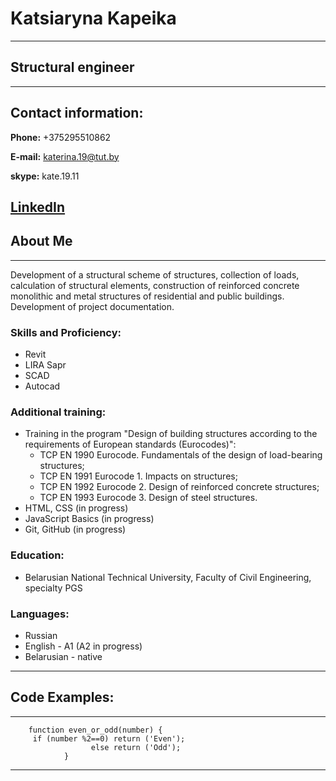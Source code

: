 # Katsiaryna Kapeika 
---
## Structural engineer
---
## Contact information:
   **Phone:** +375295510862

   **E-mail:** katerina.19@tut.by

   **skype:** kate.19.11 

   [LinkedIn](https://www.linkedin.com/in/kapeika-katerina-b97418167/)
---
## About Me
---
Development of a structural scheme of structures, collection of loads, calculation of structural elements, construction of reinforced concrete monolithic and metal structures of residential and public buildings. Development of project documentation.
### Skills and Proficiency:
* Revit
* LIRA Sapr
* SCAD
* Autocad
### Additional training:
* Training in the program "Design of building structures according to the requirements of European standards (Eurocodes)": 
  * TCP EN 1990 Eurocode. Fundamentals of the design of load-bearing structures; 
  * TCP EN 1991 Eurocode 1. Impacts on structures; 
  * TCP EN 1992 Eurocode 2. Design of reinforced concrete structures; 
  * TCP EN 1993 Eurocode 3. Design of steel structures.
* HTML, CSS (in progress)
* JavaScript Basics (in progress)
* Git, GitHub (in progress)
### Education:
* Belarusian National Technical University, Faculty of Civil Engineering, specialty PGS 
### Languages:
* Russian
* English - A1 (A2 in progress)
* Belarusian - native
---
## Code Examples:
---
        function even_or_odd(number) {
         if (number %2==0) return ('Even');
                      else return ('Odd');
                }
---

